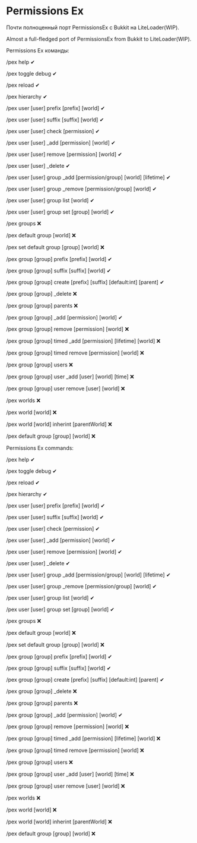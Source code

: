 <h1>Permissions Ex</h1>
<p>Почти полноценный порт PermissionsEx с Bukkit на LiteLoader(WIP).</p>
<p>Almost a full-fledged port of PermissionsEx from Bukkit to LiteLoader(WIP).</p>
<p></p>
<p>Permissions Ex команды:</p>
<p>/pex help ✔</p>
<p>/pex toggle debug ✔</p>
<p>/pex reload ✔</p>
<p>/pex hierarchy ✔</p>
<p>/pex user [user] prefix [prefix] [world] ✔</p>
<p>/pex user [user] suffix [suffix] [world] ✔</p>
<p>/pex user [user] check [permission] ✔</p>
<p>/pex user [user] _add [permission] [world] ✔</p>
<p>/pex user [user] remove [permission] [world] ✔</p>
<p>/pex user [user] _delete ✔</p>
<p>/pex user [user] group _add [permission/group] [world] [lifetime] ✔</p>
<p>/pex user [user] group _remove [permission/group] [world] ✔</p>
<p>/pex user [user] group list [world] ✔</p>
<p>/pex user [user] group set [group] [world] ✔</p>
<p>/pex groups ❌</p>
<p>/pex default group [world] ❌</p>
<p>/pex set default group [group] [world] ❌</p>
<p>/pex group [group] prefix [prefix] [world] ✔</p>
<p>/pex group [group] suffix [suffix] [world] ✔</p>
<p>/pex group [group] create [prefix] [suffix] [default:int] [parent] ✔</p>
<p>/pex group [group] _delete ❌</p>
<p>/pex group [group] parents ❌</p>
<p>/pex group [group] _add [permission] [world] ✔</p>
<p>/pex group [group] remove [permission] [world] ❌</p>
<p>/pex group [group] timed _add [permission] [lifetime] [world] ❌</p>
<p>/pex group [group] timed remove [permission] [world] ❌</p>
<p>/pex group [group] users ❌</p>
<p>/pex group [group] user _add [user] [world] [time] ❌</p>
<p>/pex group [group] user remove [user] [world] ❌</p>
<p>/pex worlds ❌</p>
<p>/pex world [world] ❌</p>
<p>/pex world [world] inherint [parentWorld] ❌</p>
<p>/pex default group [group] [world] ❌</p>
<p></p>
<p>Permissions Ex commands:</p>
<p>/pex help ✔</p>
<p>/pex toggle debug ✔</p>
<p>/pex reload ✔</p>
<p>/pex hierarchy ✔</p>
<p>/pex user [user] prefix [prefix] [world] ✔</p>
<p>/pex user [user] suffix [suffix] [world] ✔</p>
<p>/pex user [user] check [permission] ✔</p>
<p>/pex user [user] _add [permission] [world] ✔</p>
<p>/pex user [user] remove [permission] [world] ✔</p>
<p>/pex user [user] _delete ✔</p>
<p>/pex user [user] group _add [permission/group] [world] [lifetime] ✔</p>
<p>/pex user [user] group _remove [permission/group] [world] ✔</p>
<p>/pex user [user] group list [world] ✔</p>
<p>/pex user [user] group set [group] [world] ✔</p>
<p>/pex groups ❌</p>
<p>/pex default group [world] ❌</p>
<p>/pex set default group [group] [world] ❌</p>
<p>/pex group [group] prefix [prefix] [world] ✔</p>
<p>/pex group [group] suffix [suffix] [world] ✔</p>
<p>/pex group [group] create [prefix] [suffix] [default:int] [parent] ✔</p>
<p>/pex group [group] _delete ❌</p>
<p>/pex group [group] parents ❌</p>
<p>/pex group [group] _add [permission] [world] ✔</p>
<p>/pex group [group] remove [permission] [world] ❌</p>
<p>/pex group [group] timed _add [permission] [lifetime] [world] ❌</p>
<p>/pex group [group] timed remove [permission] [world] ❌</p>
<p>/pex group [group] users ❌</p>
<p>/pex group [group] user _add [user] [world] [time] ❌</p>
<p>/pex group [group] user remove [user] [world] ❌</p>
<p>/pex worlds ❌</p>
<p>/pex world [world] ❌</p>
<p>/pex world [world] inherint [parentWorld] ❌</p>
<p>/pex default group [group] [world] ❌</p>
